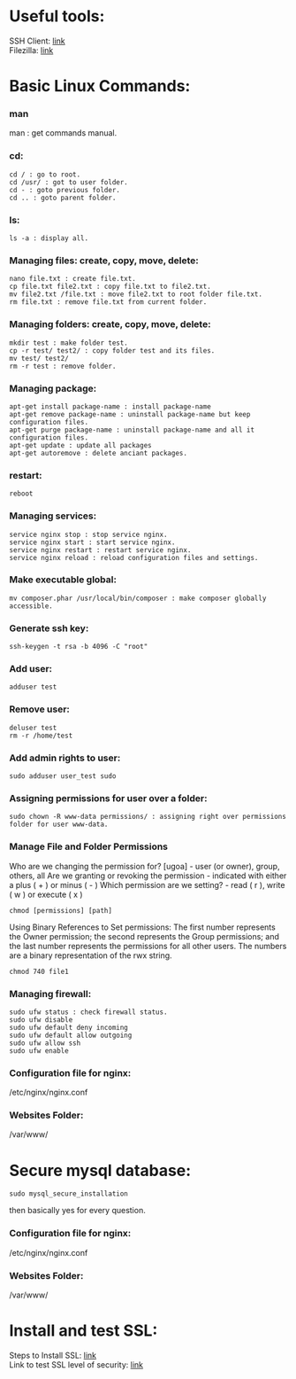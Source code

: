 # Useful tools:
SSH Client: [link](http://www.putty.org/)  
Filezilla: [link](https://filezilla-project.org/download.php?type=client)

# Basic Linux Commands:
### man
man : get commands manual.
### cd:
```
cd / : go to root.  
cd /usr/ : got to user folder.  
cd - : goto previous folder.  
cd .. : goto parent folder.    
```

### ls:
```
ls -a : display all.
```

### Managing files: create, copy, move, delete:
```
nano file.txt : create file.txt.
cp file.txt file2.txt : copy file.txt to file2.txt.
mv file2.txt /file.txt : move file2.txt to root folder file.txt.
rm file.txt : remove file.txt from current folder.
```

### Managing folders: create, copy, move, delete:
```
mkdir test : make folder test.
cp -r test/ test2/ : copy folder test and its files.
mv test/ test2/
rm -r test : remove folder.
```

### Managing package:
```
apt-get install package-name : install package-name
apt-get remove package-name : uninstall package-name but keep configuration files.
apt-get purge package-name : uninstall package-name and all it configuration files.
apt-get update : update all packages
apt-get autoremove : delete anciant packages.
```

### restart:
```
reboot
```

### Managing services:
```
service nginx stop : stop service nginx.
service nginx start : start service nginx.
service nginx restart : restart service nginx.
service nginx reload : reload configuration files and settings.
```

### Make executable global:
```
mv composer.phar /usr/local/bin/composer : make composer globally accessible.
```

### Generate ssh key:
```
ssh-keygen -t rsa -b 4096 -C "root"
```

### Add user:
```
adduser test
```

### Remove user:
```
deluser test
rm -r /home/test
```  
### Add admin rights to user:
```
sudo adduser user_test sudo
```  
### Assigning permissions for user over a folder:
```
sudo chown -R www-data permissions/ : assigning right over permissions folder for user www-data.
```  

### Manage File and Folder Permissions 

Who are we changing the permission for? [ugoa] - user (or owner), group, others, all
Are we granting or revoking the permission - indicated with either a plus ( + ) or minus ( - )
Which permission are we setting? - read ( r ), write ( w ) or execute ( x )

```
chmod [permissions] [path]
```

Using Binary References to Set permissions: The first number represents the Owner permission; the second represents the Group permissions; and the last number represents the permissions for all other users. The numbers are a binary representation of the rwx string.

```
chmod 740 file1
```

### Managing firewall:
```
sudo ufw status : check firewall status.
sudo ufw disable
sudo ufw default deny incoming
sudo ufw default allow outgoing
sudo ufw allow ssh
sudo ufw enable
```  
### Configuration file for nginx:
/etc/nginx/nginx.conf  
### Websites Folder:
/var/www/  
# Secure mysql database:
```
sudo mysql_secure_installation
```  
then basically yes for every question.

### Configuration file for nginx:
/etc/nginx/nginx.conf

### Websites Folder:
/var/www/

# Install and test SSL:
Steps to Install SSL: [link](https://www.digitalocean.com/community/tutorials/how-to-secure-nginx-with-let-s-encrypt-on-ubuntu-16-04)  
Link to test SSL level of security: [link](https://www.ssllabs.com/ssltest/)

